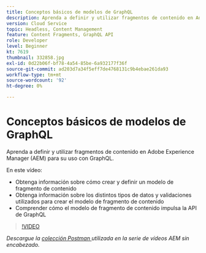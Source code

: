 ```yaml
---
title: Conceptos básicos de modelos de GraphQL
description: Aprenda a definir y utilizar fragmentos de contenido en Adobe Experience Manager (AEM) para su uso con GraphQL.
version: Cloud Service
topic: Headless, Content Management
feature: Content Fragments, GraphQL API
role: Developer
level: Beginner
kt: 7619
thumbnail: 332858.jpg
exl-id: 0d22b06f-bf78-4a54-85be-6a932177f36f
source-git-commit: ad203d7a34f5eff7de4768131c9b4ebae261da93
workflow-type: tm+mt
source-wordcount: '92'
ht-degree: 0%

---
```


# Conceptos básicos de modelos de GraphQL

Aprenda a definir y utilizar fragmentos de contenido en Adobe Experience Manager (AEM) para su uso con GraphQL.

En este vídeo:

+ Obtenga información sobre cómo crear y definir un modelo de fragmento de contenido
+ Obtenga información sobre los distintos tipos de datos y validaciones utilizados para crear el modelo de fragmento de contenido
+ Comprender cómo el modelo de fragmento de contenido impulsa la API de GraphQL

>[!VIDEO](https://video.tv.adobe.com/v/332858/?quality=12&learn=on)

_Descargue la  [colección Postman ](./assets/aem-headless-video-series.postman_collection.json) utilizada en la serie de vídeos AEM sin encabezado._
